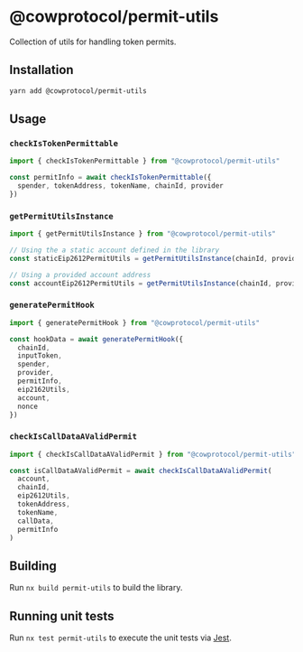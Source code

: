 # @cowprotocol/permit-utils

Collection of utils for handling token permits.

## Installation

```bash
yarn add @cowprotocol/permit-utils
```

## Usage

### `checkIsTokenPermittable`

```typescript
import { checkIsTokenPermittable } from "@cowprotocol/permit-utils"

const permitInfo = await checkIsTokenPermittable({
  spender, tokenAddress, tokenName, chainId, provider
})
```

### `getPermitUtilsInstance`

```typescript
import { getPermitUtilsInstance } from "@cowprotocol/permit-utils"

// Using the a static account defined in the library
const staticEip2612PermitUtils = getPermitUtilsInstance(chainId, provider)

// Using a provided account address
const accountEip2612PermitUtils = getPermitUtilsInstance(chainId, provider, account)
```

### `generatePermitHook`

```typescript
import { generatePermitHook } from "@cowprotocol/permit-utils"

const hookData = await generatePermitHook({
  chainId,
  inputToken,
  spender,
  provider,
  permitInfo,
  eip2162Utils,
  account,
  nonce
})
```

### `checkIsCallDataAValidPermit`

```typescript
import { checkIsCallDataAValidPermit } from "@cowprotocol/permit-utils"

const isCallDataAValidPermit = await checkIsCallDataAValidPermit(
  account,
  chainId,
  eip2612Utils, 
  tokenAddress,
  tokenName,
  callData,
  permitInfo
)
```

## Building

Run `nx build permit-utils` to build the library.

## Running unit tests

Run `nx test permit-utils` to execute the unit tests via [Jest](https://jestjs.io).
